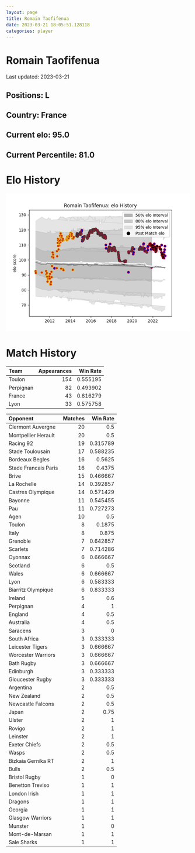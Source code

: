 ```yaml
---  
layout: page  
title: Romain Taofifenua  
date: 2023-03-21 18:05:51.128118  
categories: player  
---
```

# Romain Taofifenua


Last updated: 2023-03-21
## Positions: L

## Country: France

## Current elo: 95.0

## Current Percentile: 81.0

# Elo History


![elo history](history_RomainTaofifenua.png)
# Match History


| Team      |   Appearances |   Win Rate |
|:----------|--------------:|-----------:|
| Toulon    |           154 |   0.555195 |
| Perpignan |            82 |   0.493902 |
| France    |            43 |   0.616279 |
| Lyon      |            33 |   0.575758 |

| Opponent             |   Matches |   Win Rate |
|:---------------------|----------:|-----------:|
| Clermont Auvergne    |        20 |   0.5      |
| Montpellier Herault  |        20 |   0.5      |
| Racing 92            |        19 |   0.315789 |
| Stade Toulousain     |        17 |   0.588235 |
| Bordeaux Begles      |        16 |   0.5625   |
| Stade Francais Paris |        16 |   0.4375   |
| Brive                |        15 |   0.466667 |
| La Rochelle          |        14 |   0.392857 |
| Castres Olympique    |        14 |   0.571429 |
| Bayonne              |        11 |   0.545455 |
| Pau                  |        11 |   0.727273 |
| Agen                 |        10 |   0.5      |
| Toulon               |         8 |   0.1875   |
| Italy                |         8 |   0.875    |
| Grenoble             |         7 |   0.642857 |
| Scarlets             |         7 |   0.714286 |
| Oyonnax              |         6 |   0.666667 |
| Scotland             |         6 |   0.5      |
| Wales                |         6 |   0.666667 |
| Lyon                 |         6 |   0.583333 |
| Biarritz Olympique   |         6 |   0.833333 |
| Ireland              |         5 |   0.6      |
| Perpignan            |         4 |   1        |
| England              |         4 |   0.5      |
| Australia            |         4 |   0.5      |
| Saracens             |         3 |   0        |
| South Africa         |         3 |   0.333333 |
| Leicester Tigers     |         3 |   0.666667 |
| Worcester Warriors   |         3 |   0.666667 |
| Bath Rugby           |         3 |   0.666667 |
| Edinburgh            |         3 |   0.333333 |
| Gloucester Rugby     |         3 |   0.333333 |
| Argentina            |         2 |   0.5      |
| New Zealand          |         2 |   0.5      |
| Newcastle Falcons    |         2 |   0.5      |
| Japan                |         2 |   0.75     |
| Ulster               |         2 |   1        |
| Rovigo               |         2 |   1        |
| Leinster             |         2 |   1        |
| Exeter Chiefs        |         2 |   0.5      |
| Wasps                |         2 |   0.5      |
| Bizkaia Gernika RT   |         2 |   1        |
| Bulls                |         2 |   0.5      |
| Bristol Rugby        |         1 |   0        |
| Benetton Treviso     |         1 |   1        |
| London Irish         |         1 |   1        |
| Dragons              |         1 |   1        |
| Georgia              |         1 |   1        |
| Glasgow Warriors     |         1 |   1        |
| Munster              |         1 |   0        |
| Mont-de-Marsan       |         1 |   1        |
| Sale Sharks          |         1 |   1        |